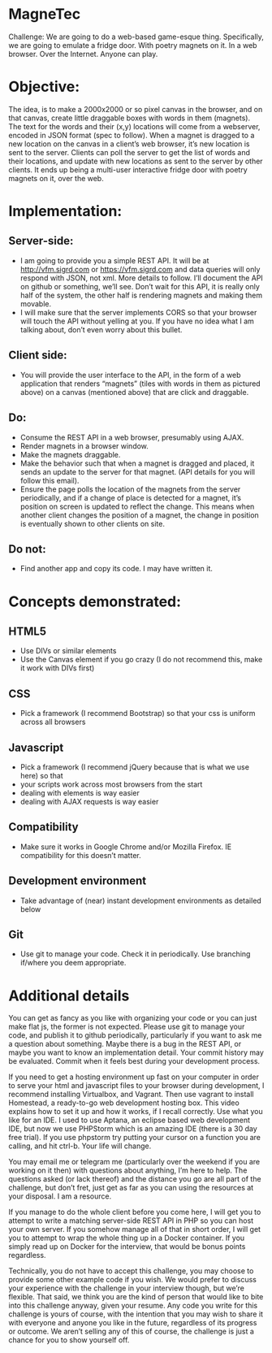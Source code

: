 # MagneTec

Challenge:
We are going to do a web-based game-esque thing. Specifically, we are going to emulate a fridge door. With poetry magnets on it. In a web browser. Over the Internet. Anyone can play.

# Objective:
The idea, is to make a 2000x2000 or so pixel canvas in the browser, and on that canvas, create little draggable boxes with words in them (magnets). The text for the words and their (x,y) locations will come from a webserver, encoded in JSON format (spec to follow). When a magnet is dragged to a new location on the canvas in a client’s web browser, it’s new location is sent to the server. Clients can poll the server to get the list of words and their locations, and update with new locations as sent to the server by other clients. It ends up being a multi-user interactive fridge door with poetry magnets on it, over the web.
 
# Implementation:
## Server-side:
* I am going to provide you a simple REST API. It will be at http://vfm.sigrd.com or https://vfm.sigrd.com and data queries will only respond with JSON, not xml. More details to follow. I’ll document the API on github or something, we’ll see. Don’t wait for this API, it is really only half of the system, the other half is rendering magnets and making them movable.
* I will make sure that the server implements CORS so that your browser will touch the API without yelling at you. If you have no idea what I am talking about, don’t even worry about this bullet.
## Client side:
* You will provide the user interface to the API, in the form of a web application that renders “magnets” (tiles with words in them as pictured above) on a canvas (mentioned above) that are click and draggable.
## Do:
* Consume the REST API in a web browser, presumably using AJAX.
* Render magnets in a browser window.
* Make the magnets draggable.
* Make the behavior such that when a magnet is dragged and placed, it sends an update to the server for that magnet. (API details for you will follow this email).
* Ensure the page polls the location of the magnets from the server periodically, and if a change of place is detected for a magnet, it’s position on screen is updated to reflect the change. This means when another client changes the position of a magnet, the change in position is eventually shown to other clients on site.
## Do not:
* Find another app and copy its code. I may have written it.
# Concepts demonstrated:
## HTML5
* Use DIVs or similar elements
* Use the Canvas element if you go crazy (I do not recommend this, make it work with DIVs first)
## CSS
* Pick a framework (I recommend Bootstrap) so that your css is uniform across all browsers
## Javascript
* Pick a framework (I recommend jQuery because that is what we use here) so that
 * your scripts work across most browsers from the start
 * dealing with elements is way easier
 * dealing with AJAX requests is way easier
## Compatibility
* Make sure it works in Google Chrome and/or Mozilla Firefox. IE compatibility for this doesn’t matter.
## Development environment
* Take advantage of (near) instant development environments as detailed below
## Git
* Use git to manage your code. Check it in periodically. Use branching if/where you deem appropriate.
# Additional details
You can get as fancy as you like with organizing your code or you can just make flat js, the former is not expected. Please use git to manage your code, and publish it to github periodically, particularly if you want to ask me a question about something. Maybe there is a bug in the REST API, or maybe you want to know an implementation detail. Your commit history may be evaluated. Commit when it feels best during your development process.
 
If you need to get a hosting environment up fast on your computer in order to serve your html and javascript files to your browser during development, I recommend installing Virtualbox, and Vagrant. Then use vagrant to install Homestead, a ready-to-go web development hosting box. This video explains how to set it up and how it works, if I recall correctly. Use what you like for an IDE. I used to use Aptana, an eclipse based web development IDE, but now we use PHPStorm which is an amazing IDE (there is a 30 day free trial). If you use phpstorm try putting your cursor on a function you are calling, and hit ctrl-b. Your life will change.
 
You may email me or telegram me (particularly over the weekend if you are working on it then) with questions about anything, I’m here to help. The questions asked (or lack thereof) and the distance you go are all part of the challenge, but don’t fret, just get as far as you can using the resources at your disposal. I am a resource.
 
If you manage to do the whole client before you come here, I will get you to attempt to write a matching server-side REST API in PHP so you can host your own server. If you somehow manage all of that in short order, I will get you to attempt to wrap the whole thing up in a Docker container. If you simply read up on Docker for the interview, that would be bonus points regardless.
 
Technically, you do not have to accept this challenge, you may choose to provide some other example code if you wish. We would prefer to discuss your experience with the challenge in your interview though, but we’re flexible. That said, we think you are the kind of person that would like to bite into this challenge anyway, given your resume. Any code you write for this challenge is yours of course, with the intention that you may wish to share it with everyone and anyone you like in the future, regardless of its progress or outcome. We aren’t selling any of this of course, the challenge is just a chance for you to show yourself off.
